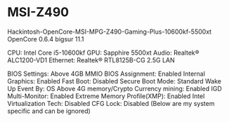 # MSI-Z490
Hackintosh-OpenCore-MSI-MPG-Z490-Gaming-Plus-10600kf-5500xt
OpenCore 0.6.4
bigsur 11.1

CPU: Intel Core i5-10600kf
GPU: Sapphire 5500xt
Audio: Realtek® ALC1200-VD1
Ethernet: Realtek® RTL8125B-CG 2.5G LAN


BIOS Settings:
Above 4GB MMIO BIOS Assignment: Enabled
Internal Graphics: Enabled
Fast Boot: Disabled
Secure Boot Mode: Standard
Wake Up Event By: OS
Above 4G memory/Crypto Currency mining: Enabled
IGD Multi-Monitor: Enabled
Extreme Memory Profile(XMP): Enabled
Intel Virtualization Tech: Disabled
CFG Lock: Disabled (Below are my system specific and can be ignored)

